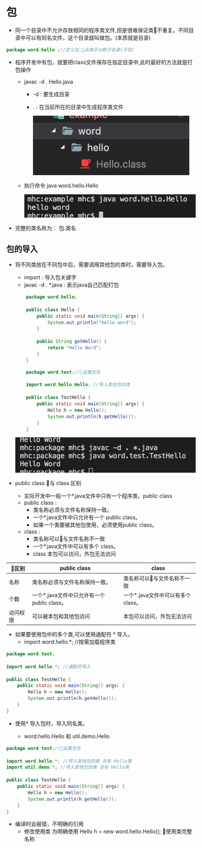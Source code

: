 # 包

* 同一个目录中不允许存放相同的程序类文件,但是很难保证类不重复。不同目录中可以有同名文件，这个目录就叫做包。(本质就是目录)

```java
package word.hello ;//定义包.点表示分割子目录(子包)


```

* 程序开发中有包，就要把class文件保存在指定目录中,此时最好的方法就是打包操作
    * javac -d . Hello.java
        * -d : 要生成目录
        * . : 在当前所在的目录中生成程序类文件

            ![](../img/package.png)

    * 执行命令 java word.hello.Hello

        ![](../img/package1.png)

* 完整的类名称为： 包.类名 

## 包的导入

* 将不同类放在不同包中后，需要调用其他包的类时，需要导入包。
    * import : 导入包关键字
    * javac -d . *.java : 表示java自己匹配打包

    ```java
        package word.hello;

        public class Hello {
            public static void main(String[] args) {
                System.out.println("hello word");
            }

            public String getHello() {
                return "Hello Word";
            }
        }
    ```

    ```java
        package word.test;//设置包名

        import word.hello.Hello; //导入其他包的类

        public class TestHello {
            public static void main(String[] args) {
                Hello h = new Hello();
                System.out.println(h.getHello());
            }
        }
    ```
    ![](../img/import.png)

* public class 与 class 区别
    * 实际开发中一般一个*.java文件中只有一个程序类，public class
    * public class : 
        * 类名称必须与文件名称保持一致。
        * 一个*.java文件中只允许有一个 public class。
        * 如果一个类要被其他包使用，必须使用public class。
    * class :
        * 类名称可以与文件名称不一致
        * 一个*.java文件中可以有多个 class。
        * class 本包可以访问，外包无法访问

|区别|public class | class|
|---|-------------|------|
|名称|类名称必须与文件名称保持一致。|类名称可以与文件名称不一致|
|个数|一个*.java文件中只允许有一个 public class。|一个*.java文件中可以有多个 class。|
|访问权限|可以被本包和其他包访问|本包可以访问，外包无法访问|

* 如果要使用包中的多个类,可以使用通配符 * 导入。
    * import word.hello.*; //按需加载程序类

```java
package word.test;

import word.hello.*; //通配符导入

public class TestHello {
    public static void main(String[] args) {
        Hello h = new Hello();
        System.out.println(h.getHello());
    }
}
```

*  使用* 导入包时，导入同名类。

    * word.hello.Hello 和 util.demo.Hello

```java
package word.test;//设置包名

import word.hello.*; //导入其他包的类 含有 Hello类
import util.demo.*; //导入其他包的类 含有 Hello类

public class TestHello {
    public static void main(String[] args) {
        Hello h = new Hello();
        System.out.println(h.getHello());
    }
}
```

* 编译时会报错，不明确的引用
    * 修改使用类 为明确使用 Hello h = new word.hello.Hello(); 使用类完整名称